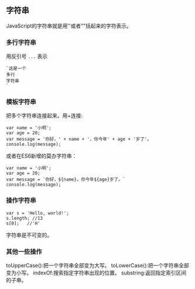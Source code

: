 ## 字符串
JavaScript的字符串就是用''或者""括起来的字符表示。

### 多行字符串
用反引号 ` ... ` 表示
````
`这是一个
多行
字符串
`
````

### 模板字符串
把多个字符串连接起来。用+连接:
````
var name = '小明';
var age = 20;
var message = '你好，' + name + '，你今年' + age + '岁了'。
console.log(message);
````
或者在ES6新增的莫办字符串：
````
var name = '小明';
var age = 20;
var message = `你好，${name}，你今年${age}岁了。`
console.log(message);
````

### 操作字符串
````
var s = 'Hello, world!';
s.length; //13
s[0];	//'H'
````
字符串是不可变的。

### 其他一些操作
toUpperCase():把一个字符串全部变为大写。
toLowerCase():把一个字符串全部变为小写。
indexOf:搜索指定字符串出现的位置。
substring:返回指定索引区间的子串。